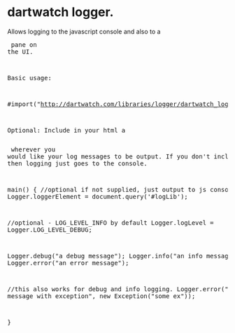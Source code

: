 # dartwatch logger.


Allows logging to the javascript console and also to a <pre> pane on the UI.

Basic usage:

\#import("http://dartwatch.com/libraries/logger/dartwatch_logger_0.1.dart")


Optional:
Include in your html a <pre id="logLib"></pre>
wherever you would like your log messages to be output.
If you don't include this, then logging just goes to the console.



main() {
  //optional if not supplied, just output to js console
  Logger.loggerElement = document.query('#logLib');

  //optional - LOG_LEVEL_INFO by default
  Logger.logLevel = Logger.LOG_LEVEL_DEBUG;

  
  Logger.debug("a debug message");
  Logger.info("an info message");
  Logger.error("an error message");

  //this also works for debug and info logging.
  Logger.error("an error message with exception", new Exception("some ex"));

}

